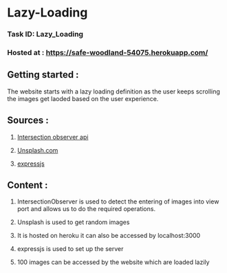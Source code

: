 # Lazy-Loading

### Task ID: Lazy_Loading

### Hosted at : https://safe-woodland-54075.herokuapp.com/

## Getting started :

The website starts with a lazy loading definition as the user keeps scrolling the images get laoded based on the user experience.

## Sources :

1) [Intersection observer api](https://developer.mozilla.org/en-US/docs/Web/API/Intersection_Observer_API)

2) [Unsplash.com](https://source.unsplash.com/)

3) [expressjs](https://www.npmjs.com/package/express)

## Content :

1) IntersectionObserver is used to detect the entering of images into view port and allows us to do the required operations.

2) Unsplash is used to get random images

3) It is hosted on heroku it can also be accessed by localhost:3000

4) expressjs is used to set up the server

5) 100 images can be accessed by the website which are loaded lazily 


